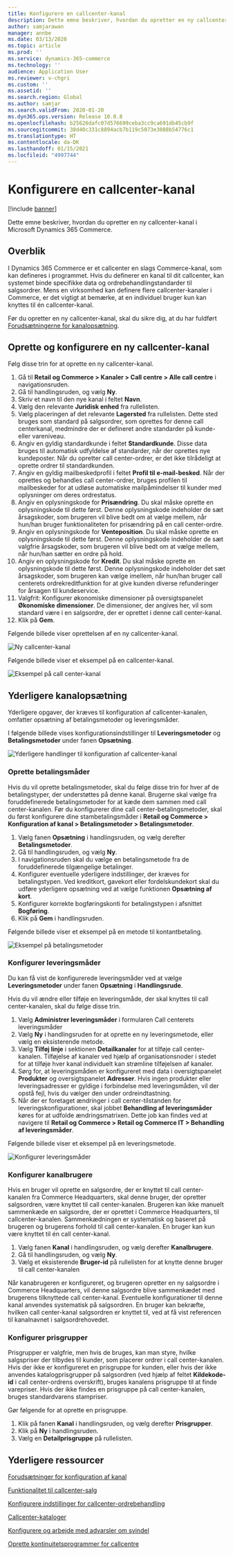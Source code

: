 ```yaml
---
title: Konfigurere en callcenter-kanal
description: Dette emne beskriver, hvordan du opretter en ny callcenter-kanal i Microsoft Dynamics 365 Commerce.
author: samjarawan
manager: annbe
ms.date: 03/13/2020
ms.topic: article
ms.prod: ''
ms.service: dynamics-365-commerce
ms.technology: ''
audience: Application User
ms.reviewer: v-chgri
ms.custom: ''
ms.assetid: ''
ms.search.region: Global
ms.author: samjar
ms.search.validFrom: 2020-01-20
ms.dyn365.ops.version: Release 10.0.8
ms.openlocfilehash: b25626dafc07d576699ceba3cc9ca691db45cb9f
ms.sourcegitcommit: 38d40c331c8894acb7b119c5073e3088b54776c1
ms.translationtype: HT
ms.contentlocale: da-DK
ms.lasthandoff: 01/15/2021
ms.locfileid: "4997744"
---
```

# <a name="set-up-a-call-center-channel"></a>Konfigurere en callcenter-kanal


[!include [banner](includes/banner.md)]

Dette emne beskriver, hvordan du opretter en ny callcenter-kanal i Microsoft Dynamics 365 Commerce.

## <a name="overview"></a>Overblik


I Dynamics 365 Commerce er et callcenter en slags Commerce-kanal, som kan defineres i programmet. Hvis du definerer en kanal til dit callcenter, kan systemet binde specifikke data og ordrebehandlingstandarder til salgsordrer. Mens en virksomhed kan definere flere callcenter-kanaler i Commerce, er det vigtigt at bemærke, at en individuel bruger kun kan knyttes til én callcenter-kanal. 

Før du opretter en ny callcenter-kanal, skal du sikre dig, at du har fuldført [Forudsætningerne for kanalopsætning](channels-prerequisites.md).

## <a name="create-and-configure-a-new-call-center-channel"></a>Oprette og konfigurere en ny callcenter-kanal

Følg disse trin for at oprette en ny callcenter-kanal.

1. Gå til **Retail og Commerce \> Kanaler \> Call centre \> Alle call centre** i navigationsruden.
1. Gå til handlingsruden, og vælg **Ny**.
1. Skriv et navn til den nye kanal i feltet **Navn**.
1. Vælg den relevante **Juridisk enhed** fra rullelisten.
1. Vælg placeringen af det relevante **Lagersted** fra rullelisten. Dette sted bruges som standard på salgsordrer, som oprettes for denne call centerkanal, medmindre der er defineret andre standarder på kunde- eller vareniveau.
1. Angiv en gyldig standardkunde i feltet **Standardkunde**. Disse data bruges til automatisk udfyldelse af standarder, når der oprettes nye kundeposter. Når du opretter call center-ordrer, er det ikke tilrådeligt at oprette ordrer til standardkunden.
1. Angiv en gyldig mailbeskedprofil i feltet **Profil til e-mail-besked**. Når der oprettes og behandles call center-ordrer, bruges profilen til mailbeskeder for at udløse automatiske mailpåmindelser til kunder med oplysninger om deres ordrestatus.
1. Angiv en oplysningskode for **Prisændring**. Du skal måske oprette en oplysningskode til dette først. Denne oplysningskode indeholder de sæt årsagskoder, som brugeren vil blive bedt om at vælge mellem, når hun/han bruger funktionaliteten for prisændring på en call center-ordre.
1. Angiv en oplysningskode for **Venteposition**. Du skal måske oprette en oplysningskode til dette først. Denne oplysningskode indeholder de sæt valgfrie årsagskoder, som brugeren vil blive bedt om at vælge mellem, når hun/han sætter en ordre på hold.
1. Angiv en oplysningskode for **Kredit**. Du skal måske oprette en oplysningskode til dette først. Denne oplysningskode indeholder det sæt årsagskoder, som brugeren kan vælge imellem, når hun/han bruger call centerets ordrekreditfunktion for at give kunden diverse refunderinger for årsagen til kundeservice.
1. Valgfrit: Konfigurer økonomiske dimensioner på oversigtspanelet **Økonomiske dimensioner**. De dimensioner, der angives her, vil som standard være i en salgsordre, der er oprettet i denne call center-kanal.
1. Klik på **Gem**.

Følgende billede viser oprettelsen af en ny callcenter-kanal.

![Ny callcenter-kanal](media/channel-setup-callcenter-1.png)

Følgende billede viser et eksempel på en callcenter-kanal.

![Eksempel på call center-kanal](media/channel-setup-callcenter-2.png)

## <a name="additional-channel-setup"></a>Yderligere kanalopsætning

Yderligere opgaver, der kræves til konfiguration af callcenter-kanalen, omfatter opsætning af betalingsmetoder og leveringsmåder.

I følgende billede vises konfigurationsindstillinger til **Leveringsmetoder** og **Betalingsmetoder** under fanen **Opsætning**.

![Yderligere handlinger til konfiguration af callcenter-kanal](media/channel-setup-callcenter-3.png)

### <a name="set-up-payment-methods"></a>Oprette betalingsmåder

Hvis du vil oprette betalingsmetoder, skal du følge disse trin for hver af de betalingstyper, der understøttes på denne kanal. Brugerne skal vælge fra foruddefinerede betalingsmetoder for at kæde dem sammen med call center-kanalen. Før du konfigurerer dine call center-betalingsmetoder, skal du først konfigurere dine stambetalingsmåder i **Retail og Commerce \> Konfiguration af kanal \> Betalingsmetoder \> Betalingsmetoder**.

1. Vælg fanen **Opsætning** i handlingsruden, og vælg derefter **Betalingsmetoder**.
1. Gå til handlingsruden, og vælg **Ny**.
1. I navigationsruden skal du vælge en betalingsmetode fra de foruddefinerede tilgængelige betalinger.
1. Konfigurer eventuelle yderligere indstillinger, der kræves for betalingstypen. Ved kreditkort, gavekort eller fordelskundekort skal du udføre yderligere opsætning ved at vælge funktionen **Opsætning af kort**. 
1. Konfigurer korrekte bogføringskonti for betalingstypen i afsnittet **Bogføring**.
1. Klik på **Gem** i handlingsruden.

Følgende billede viser et eksempel på en metode til kontantbetaling.

![Eksempel på betalingsmetoder](media/channel-setup-callcenter-payments.png)

### <a name="set-up-modes-of-delivery"></a>Konfigurer leveringsmåder

Du kan få vist de konfigurerede leveringsmåder ved at vælge **Leveringsmetoder** under fanen **Opsætning** i **Handlingsrude**.  

Hvis du vil ændre eller tilføje en leveringsmåde, der skal knyttes til call center-kanalen, skal du følge disse trin.

1. Vælg **Administrer leveringsmåder** i formularen Call centerets leveringsmåder
1. Vælg **Ny** i handlingsruden for at oprette en ny leveringsmetode, eller vælg en eksisterende metode.
1. Vælg **Tilføj linje** i sektionen **Detailkanaler** for at tilføje call center-kanalen. Tilføjelse af kanaler ved hjælp af organisationsnoder i stedet for at tilføje hver kanal individuelt kan strømline tilføjelsen af kanaler.
1. Sørg for, at leveringsmåden er konfigureret med data i oversigtspanelet **Produkter** og oversigtspanelet **Adresser**. Hvis ingen produkter eller leveringsadresser er gyldige i forbindelse med leveringsmåden, vil der opstå fejl, hvis du vælger den under ordreindtastning.
1. Når der er foretaget ændringer i call center-tilstanden for leveringskonfigurationer, skal jobbet **Behandling af leveringsmåder** køres for at udfolde ændringsmatrixen. Dette job kan findes ved at navigere til **Retail og Commerce \> Retail og Commerce IT \> Behandling af leveringsmåder**.

Følgende billede viser et eksempel på en leveringsmetode.

![Konfigurer leveringsmåder](media/channel-setup-retail-7.png)

### <a name="set-up-channel-users"></a>Konfigurer kanalbrugere

Hvis en bruger vil oprette en salgsordre, der er knyttet til call center-kanalen fra Commerce Headquarters, skal denne bruger, der opretter salgsordren, være knyttet til call center-kanalen. Brugeren kan ikke manuelt sammenkæde en salgsordre, der er oprettet i Commerce Headquarters, til callcenter-kanalen. Sammenkædningen er systematisk og baseret på brugeren og brugerens forhold til call center-kanalen. En bruger kan kun være knyttet til én call center-kanal.

1. Vælg fanen **Kanal** i handlingsruden, og vælg derefter **Kanalbrugere**.
1. Gå til handlingsruden, og vælg **Ny**.
1. Vælg et eksisterende **Bruger-id** på rullelisten for at knytte denne bruger til call center-kanalen

Når kanabrugeren er konfigureret, og brugeren opretter en ny salgsordre i Commerce Headquarters, vil denne salgsordre blive sammenkædet med brugerens tilknyttede call center-kanal. Eventuelle konfigurationer til denne kanal anvendes systematisk på salgsordren. En bruger kan bekræfte, hvilken call center-kanal salgsordren er knyttet til, ved at få vist referencen til kanalnavnet i salgsordrehovedet.


### <a name="set-up-price-groups"></a>Konfigurer prisgrupper

Prisgrupper er valgfrie, men hvis de bruges, kan man styre, hvilke salgspriser der tilbydes til kunder, som placerer ordrer i call center-kanalen. Hvis der ikke er konfigureret en prisgruppe for kunden, eller hvis der ikke anvendes katalogprisgrupper på salgsordren (ved hjælp af feltet **Kildekode-id** i call center-ordrens overskrift), bruges kanalens prisgruppe til at finde varepriser. Hvis der ikke findes en prisgruppe på call center-kanalen, bruges standardvarens stampriser. 

Gør følgende for at oprette en prisgruppe.

1. Klik på fanen **Kanal** i handlingsruden, og vælg derefter **Prisgrupper**.
1. Klik på **Ny** i handlingsruden.
1. Vælg en **Detailprisgruppe** på rullelisten.

## <a name="additional-resources"></a>Yderligere ressourcer

[Forudsætninger for konfiguration af kanal](channels-prerequisites.md)

[Funktionalitet til callcenter-salg](call-center-functionality.md)

[Konfigurere indstillinger for callcenter-ordrebehandling](set-up-order-processing-options.md)

[Callcenter-kataloger](call-center-catalogs.md)

[Konfigurere og arbejde med advarsler om svindel](set-up-fraud-alerts.md)

[Oprette kontinuitetsprogrammer for callcentre](set-up-continuity-program.md)
